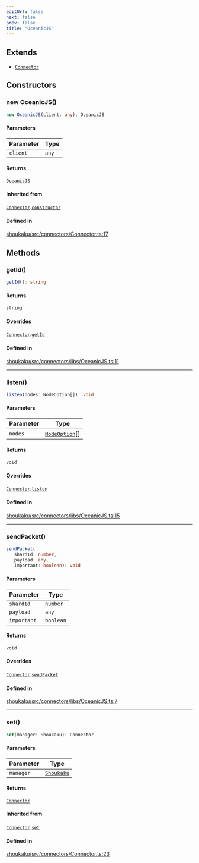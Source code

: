 ```yaml
---
editUrl: false
next: false
prev: false
title: "OceanicJS"
---
```


## Extends

- [`Connector`](/api/classes/connector/)

## Constructors

<a id="constructors" name="constructors"></a>

### new OceanicJS()

```ts
new OceanicJS(client: any): OceanicJS
```

#### Parameters

| Parameter | Type |
| ------ | ------ |
| `client` | `any` |

#### Returns

[`OceanicJS`](/api/namespaces/connectors/classes/oceanicjs/)

#### Inherited from

[`Connector`](/api/classes/connector/).[`constructor`](/api/classes/connector/#constructors)

#### Defined in

[shoukaku/src/connectors/Connector.ts:17](https://github.com/shipgirlproject/shoukaku/blob/30762f5af6c7b4176e69ee96fa39bc204a7cff21/src/connectors/Connector.ts#L17)

## Methods

<a id="getid" name="getid"></a>

### getId()

```ts
getId(): string
```

#### Returns

`string`

#### Overrides

[`Connector`](/api/classes/connector/).[`getId`](/api/classes/connector/#getid)

#### Defined in

[shoukaku/src/connectors/libs/OceanicJS.ts:11](https://github.com/shipgirlproject/shoukaku/blob/30762f5af6c7b4176e69ee96fa39bc204a7cff21/src/connectors/libs/OceanicJS.ts#L11)

***

<a id="listen" name="listen"></a>

### listen()

```ts
listen(nodes: NodeOption[]): void
```

#### Parameters

| Parameter | Type |
| ------ | ------ |
| `nodes` | [`NodeOption`](/api/interfaces/nodeoption/)[] |

#### Returns

`void`

#### Overrides

[`Connector`](/api/classes/connector/).[`listen`](/api/classes/connector/#listen)

#### Defined in

[shoukaku/src/connectors/libs/OceanicJS.ts:15](https://github.com/shipgirlproject/shoukaku/blob/30762f5af6c7b4176e69ee96fa39bc204a7cff21/src/connectors/libs/OceanicJS.ts#L15)

***

<a id="sendpacket" name="sendpacket"></a>

### sendPacket()

```ts
sendPacket(
   shardId: number, 
   payload: any, 
   important: boolean): void
```

#### Parameters

| Parameter | Type |
| ------ | ------ |
| `shardId` | `number` |
| `payload` | `any` |
| `important` | `boolean` |

#### Returns

`void`

#### Overrides

[`Connector`](/api/classes/connector/).[`sendPacket`](/api/classes/connector/#sendpacket)

#### Defined in

[shoukaku/src/connectors/libs/OceanicJS.ts:7](https://github.com/shipgirlproject/shoukaku/blob/30762f5af6c7b4176e69ee96fa39bc204a7cff21/src/connectors/libs/OceanicJS.ts#L7)

***

<a id="set" name="set"></a>

### set()

```ts
set(manager: Shoukaku): Connector
```

#### Parameters

| Parameter | Type |
| ------ | ------ |
| `manager` | [`Shoukaku`](/api/classes/shoukaku/) |

#### Returns

[`Connector`](/api/classes/connector/)

#### Inherited from

[`Connector`](/api/classes/connector/).[`set`](/api/classes/connector/#set)

#### Defined in

[shoukaku/src/connectors/Connector.ts:23](https://github.com/shipgirlproject/shoukaku/blob/30762f5af6c7b4176e69ee96fa39bc204a7cff21/src/connectors/Connector.ts#L23)
